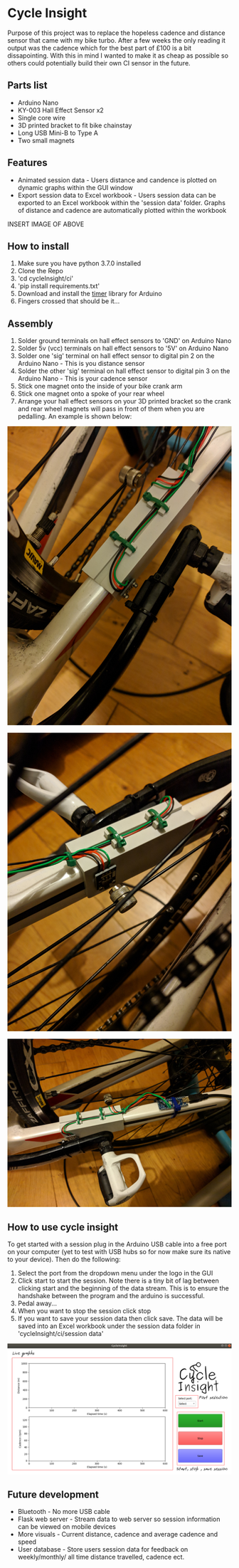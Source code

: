 # Cycle Insight

Purpose of this project was to replace the hopeless cadence and distance sensor that came with my bike turbo. After a few weeks the only reading it output was the cadence which for the best part of £100 is a bit dissapointing. With this in mind I wanted to make it as cheap as possible so others could potentially build their own CI sensor in the future.

## Parts list

* Arduino Nano
* KY-003 Hall Effect Sensor x2
* Single core wire
* 3D printed bracket to fit bike chainstay
* Long USB Mini-B to Type A
* Two small magnets

## Features
* Animated session data - Users distance and candence is plotted on dynamic graphs within the GUI window
* Export session data to Excel workbook - Users session data can be exported to an Excel workbook within the 'session data' folder. Graphs of distance and cadence are automatically plotted within the workbook

INSERT IMAGE OF ABOVE

## How to install
1. Make sure you have python 3.7.0 installed
2. Clone the Repo
3. 'cd cycleInsight/ci'
4. 'pip install requirements.txt'
5. Download and install the [timer](https://playground.arduino.cc/code/timer) library for Arduino
5. Fingers crossed that should be it...

## Assembly
1. Solder ground terminals on hall effect sensors to 'GND' on Arduino Nano
2. Solder 5v (vcc) terminals on hall effect sensors to '5V' on Arduino Nano
3. Solder one 'sig' terminal on hall effect sensor to digital pin 2 on the Arduino Nano - This is you distance sensor
4. Solder the other 'sig' terminal on hall effect sensor to digital pin 3 on the Arduino Nano - This is your cadence sensor
5. Stick one magnet onto the inside of your bike crank arm
6. Stick one magnet onto a spoke of your rear wheel
7. Arrange your hall effect sensors on your 3D printed bracket so the crank and rear wheel magnets will pass in front of them when you are pedalling. An example is shown below:

![Crank magnet](Crank_Magnet.jpg)

![Wheel magnet](Wheel_Magnet.jpg)

![Chainstay braacket with janky arduino fixing!](Chainstay_Bracket.jpg)

## How to use cycle insight
To get started with a session plug in the Arduino USB cable into a free port on your computer (yet to test with USB hubs so for now make sure its native to your device). Then do the following:
1. Select the port from the dropdown menu under the logo in the GUI
2. Click start to start the session. Note there is a tiny bit of lag between clicking start and the beginning of the data stream. This is to ensure the handshake between the program and the arduino is successful.
3. Pedal away...
4. When you want to stop the session click stop
5. If you want to save your session data then click save. The data will be saved into an Excel workbook under the session data folder in 'cycleInsight/ci/session data'

![Labelled Gui](Gui_overview.png)

## Future development
* Bluetooth - No more USB cable
* Flask web server - Stream data to web server so session information can be viewed on mobile devices
* More visuals - Current distance, cadence and average cadence and speed
* User database - Store users session data for feedback on weekly/monthly/ all time distance travelled, cadence ect.

